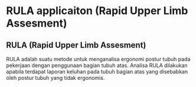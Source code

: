 # RULA applicaiton (Rapid Upper Limb Assesment)
RULA (Rapid Upper Limb Assesment)
--
RULA adalah suatu metode untuk menganalisa ergonomi postur tubuh pada pekerjaan dengan penggunaan bagian tubuh atas. Analisa RULA dilakukan apabila terdapat laporan keluhan pada tubuh bagian atas yang disebabkan oleh postur tubuh yang tidak ergonomis.

